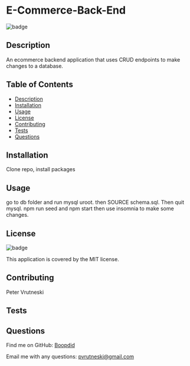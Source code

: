 # E-Commerce-Back-End

![badge](https://img.shields.io/badge/license-MIT-success)

## Description

An ecommerce backend application that uses CRUD endpoints to make changes to a database.

## Table of Contents

- [Description](#description)
- [Installation](#installation)
- [Usage](#usage)
- [License](#license)
- [Contributing](#contributing)
- [Tests](#tests)
- [Questions](#questions)

## Installation

Clone repo, install packages

## Usage

go to db folder and run mysql uroot. then SOURCE schema.sql. Then quit mysql. npm run seed and npm start then use insomnia to make some changes.

## License

![badge](https://img.shields.io/badge/license-MIT-success)

This application is covered by the MIT license.

## Contributing

Peter Vrutneski

## Tests

## Questions

Find me on GitHub: [Boopdid](https://github.com/Boopdid)

Email me with any questions: pvrutneski@gmail.com
